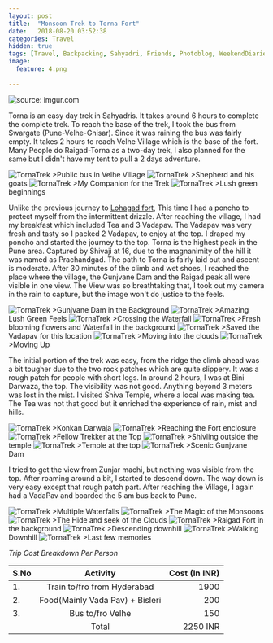 ```yaml
---
layout: post
title:  "Monsoon Trek to Torna Fort"
date:   2018-08-20 03:52:38
categories: Travel
hidden: true
tags: [Travel, Backpacking, Sahyadri, Friends, Photoblog, WeekendDiaries]
image:
  feature: 4.png
  
---
```


<img src="https://i.imgur.com/PMWTP9U.jpg" title="source: imgur.com" />


Torna is an easy day trek in Sahyadris. It takes around 6 hours to complete the complete trek. To reach the base of the trek, I took the bus from Swargate (Pune-Velhe-Ghisar). Since it was raining the bus was fairly empty. It takes 2 hours to reach Velhe Village which is the base of the fort. Many People do Raigad-Torna as a two-day trek, I also planned for the same but I didn't have my tent to pull a 2 days adventure.

<img src="https://i.imgur.com/LYMTae5.jpg" alt="TornaTrek">
>Public bus in Velhe Village

<img src="https://i.imgur.com/nYL1rnU.jpg" alt="TornaTrek">
>Shepherd and his goats 

<img src="https://i.imgur.com/EciyFTF.jpg" alt="TornaTrek">
>My Companion for the Trek

<img src="https://i.imgur.com/uIvdryl.jpg" alt="TornaTrek">
>Lush green beginnings

Unlike the previous journey to <a href="http://yogeshpandey.in/travel/Monsoon-Trek-To-Lohagad-Fort/">Lohagad fort</a>, This time I had a poncho to protect myself from the intermittent drizzle. After reaching the village, I had my breakfast which included Tea and 3 Vadapav. The Vadapav was very fresh and tasty so I packed 2 Vadapav, to enjoy at the top. I draped my poncho and started the journey to the top. Torna is the highest peak in the Pune area. Captured by Shivaji at 16, due to the magnanimity of the hill it was named as Prachandgad. The path to Torna is fairly laid out and ascent is moderate. After 30 minutes of the climb and wet shoes, I reached the place where the village, the Gunjvane Dam and the Raigad peak all were visible in one view. The View was so breathtaking that, I took out my camera in the rain to capture, but the image won't do justice to the feels.

<img src="https://i.imgur.com/avluLda.jpg" alt="TornaTrek">
>Gunjvane Dam in the Background

<img src="https://i.imgur.com/xhXoH8S.jpg" alt="TornaTrek">
>Amazing Lush Green Feels

<img src="https://i.imgur.com/9ODiuWh.jpg" alt="TornaTrek">
>Crossing the Waterfall

<img src="https://i.imgur.com/b21GkPD.jpg" alt="TornaTrek">
>Fresh blooming flowers and Waterfall in the background

<img src="https://i.imgur.com/71o9YdP.jpg" alt="TornaTrek">
>Saved the Vadapav for this location

<img src="https://i.imgur.com/c5JL5DM.jpg" alt="TornaTrek">
>Moving into the clouds

<img src="https://i.imgur.com/twXt6MR.jpg" alt="TornaTrek">
>Moving Up

The initial portion of the trek was easy, from the ridge the climb ahead was a bit tougher due to the two rock patches which are quite slippery. It was a rough patch for people with short legs.
In around 2 hours, I was at Bini Darwaza, the top. The visibility was not good. Anything beyond 3 meters was lost in the mist. I visited Shiva Temple, where a local was making tea. The Tea was not that good but it enriched the experience of rain, mist and hills. 


<img src="https://i.imgur.com/WjkuWZR.jpg" alt="TornaTrek">
>Konkan Darwaja

<img src="https://i.imgur.com/HFjsJ1n.jpg" alt="TornaTrek">
>Reaching the Fort enclosure

<img src="https://i.imgur.com/pMi4x4g.jpg" alt="TornaTrek">
>Fellow Trekker at the Top

<img src="https://i.imgur.com/FQqBiRo.jpg" alt="TornaTrek">
>Shivling outside the temple

<img src="https://i.imgur.com/hp5eI4k.jpg" alt="TornaTrek">
>Temple at the top

<img src="https://i.imgur.com/jaSP1bp.jpg" alt="TornaTrek">
>Scenic  Gunjvane Dam 

I tried to get the view from Zunjar machi, but nothing was visible from the top. After roaming around a bit, I started to descend down. The way down is very easy except that rough patch part. After reaching the Village, I again had a VadaPav and boarded the 5 am bus back to Pune.

<img src="https://i.imgur.com/TBqTe75.jpg" alt="TornaTrek">
>Multiple Waterfalls

<img src="https://i.imgur.com/kE3UuIN.jpg" alt="TornaTrek">
>The Magic of the Monsoons

<img src="https://i.imgur.com/H0rcDKn.jpg" alt="TornaTrek">
>The Hide and seek of the Clouds 

<img src="https://i.imgur.com/8hGEaUL.jpg" alt="TornaTrek">
>Raigad Fort in the background

<img src="https://i.imgur.com/1FoQt2M.jpg" alt="TornaTrek">
>Descending downhill

<img src="https://i.imgur.com/08L5Fwi.jpg" alt="TornaTrek">
>Walking Downhill

<img src="https://i.imgur.com/JtYvRBd.jpg" alt="TornaTrek">
>Last few memories

*Trip Cost Breakdown Per Person*

| S.No | Activity|Cost (In INR) |
|:----------|:----------:|-:|
| 1.      | Train to/fro from Hyderabad   |1900|
|2.      |    Food(Mainly Vada Pav) + Bisleri|200|
|3.      |    Bus to/fro Velhe|150|
||Total|  2250 INR|
